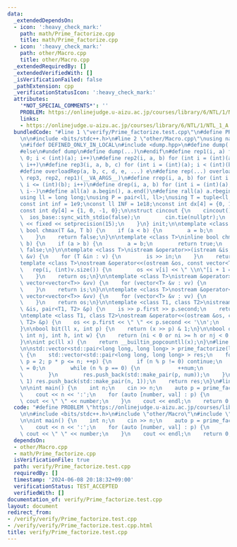 ```yaml
---
data:
  _extendedDependsOn:
  - icon: ':heavy_check_mark:'
    path: math/Prime_factorize.cpp
    title: math/Prime_factorize.cpp
  - icon: ':heavy_check_mark:'
    path: other/Macro.cpp
    title: other/Macro.cpp
  _extendedRequiredBy: []
  _extendedVerifiedWith: []
  _isVerificationFailed: false
  _pathExtension: cpp
  _verificationStatusIcon: ':heavy_check_mark:'
  attributes:
    '*NOT_SPECIAL_COMMENTS*': ''
    PROBLEM: https://onlinejudge.u-aizu.ac.jp/courses/library/6/NTL/1/NTL_1_A
    links:
    - https://onlinejudge.u-aizu.ac.jp/courses/library/6/NTL/1/NTL_1_A
  bundledCode: "#line 1 \"verify/Prime_factorize.test.cpp\"\n#define PROBLEM \"https://onlinejudge.u-aizu.ac.jp/courses/library/6/NTL/1/NTL_1_A\"\
    \n\n#include <bits/stdc++.h>\n#line 2 \"other/Macro.cpp\"\nusing namespace std;\n\
    \n#ifdef DEFINED_ONLY_IN_LOCAL\n#include <dump.hpp>\n#define dump(...) cpp_dump(__VA_ARGS__)\n\
    #else\n#undef dump\n#define dump(...)\n#endif\n#define rep1(i, a) for (int i =\
    \ 0; i < (int)(a); i++)\n#define rep2(i, a, b) for (int i = (int)(a); i < (int)(b);\
    \ i++)\n#define rep3(i, a, b, c) for (int i = (int)(a); i < (int)(b); i += (int)(c))\n\
    #define overloadRep(a, b, c, d, e, ...) e\n#define rep(...) overloadRep(__VA_ARGS__,\
    \ rep3, rep2, rep1)(__VA_ARGS__)\n#define rrep(i, a, b) for (int i = (int)(a);\
    \ i <= (int)(b); i++)\n#define drep(i, a, b) for (int i = (int)(a); i >= (int)(b);\
    \ i--)\n#define all(a) a.begin(), a.end()\n#define rall(a) a.rbegin(), a.rend()\n\
    using ll = long long;\nusing P = pair<ll, ll>;\nusing T = tuple<ll, ll, ll>;\n\
    const int inf = 1e9;\nconst ll INF = 1e18;\nconst int dx[4] = {0, 1, 0, -1};\n\
    const int dy[4] = {1, 0, -1, 0};\n\nstruct cincout {\n    cincout() {\n      \
    \  ios_base::sync_with_stdio(false);\n        cin.tie(nullptr);\n        cout\
    \ << fixed << setprecision(15);\n    }\n} init;\n\ntemplate <class T>\ninline\
    \ bool chmax(T &a, T b) {\n    if (a < b) {\n        a = b;\n        return true;\n\
    \    }\n    return false;\n}\n\ntemplate <class T>\ninline bool chmin(T &a, T\
    \ b) {\n    if (a > b) {\n        a = b;\n        return true;\n    }\n    return\
    \ false;\n}\n\ntemplate <class T>\nistream &operator>>(istream &is, vector<T>\
    \ &v) {\n    for (T &in : v) {\n        is >> in;\n    }\n    return is;\n}\n\n\
    template <class T>\nostream &operator<<(ostream &os, const vector<T> &v) {\n \
    \   rep(i, (int)v.size()) {\n        os << v[i] << \" \\n\"[i + 1 == (int)v.size()];\n\
    \    }\n    return os;\n}\n\ntemplate <class T>\nistream &operator>>(istream &is,\
    \ vector<vector<T>> &vv) {\n    for (vector<T> &v : vv) {\n        is >> v;\n\
    \    }\n    return is;\n}\n\ntemplate <class T>\nostream &operator<<(ostream &os,\
    \ vector<vector<T>> &vv) {\n    for (vector<T> &v : vv) {\n        os << v;\n\
    \    }\n    return os;\n}\n\ntemplate <class T1, class T2>\nistream &operator>>(istream\
    \ &is, pair<T1, T2> &p) {\n    is >> p.first >> p.second;\n    return is;\n}\n\
    \ntemplate <class T1, class T2>\nostream &operator<<(ostream &os, const pair<T1,\
    \ T2> &p) {\n    os << p.first << \" \" << p.second << '\\n';\n    return os;\n\
    }\n\nbool bit(ll x, int p) {\n    return (x >> p) & 1;\n}\n\nbool out(int ni,\
    \ int nj, int h, int w) {\n    return (ni < 0 or ni >= h or nj < 0 or nj >= w);\n\
    }\n\nint pc(ll x) {\n    return __builtin_popcountll(x);\n}\n#line 3 \"math/Prime_factorize.cpp\"\
    \n\nstd::vector<std::pair<long long, long long> > prime_factorize(long long n)\
    \ {\n    std::vector<std::pair<long long, long long> > res;\n    for (long long\
    \ p = 2; p * p <= n; ++p) {\n        if (n % p != 0) continue;\n        int num\
    \ = 0;\n        while (n % p == 0) {\n            ++num;\n            n /= p;\n\
    \        }\n        res.push_back(std::make_pair(p, num));\n    }\n    if (n !=\
    \ 1) res.push_back(std::make_pair(n, 1));\n    return res;\n}\n#line 6 \"verify/Prime_factorize.test.cpp\"\
    \n\nint main() {\n    int n;\n    cin >> n;\n    auto p = prime_factorize(n);\n\
    \    cout << n << ':';\n    for (auto [number, val] : p) {\n        rep(i, val)\
    \ cout << \" \" << number;\n    }\n    cout << endl;\n    return 0;\n}\n"
  code: "#define PROBLEM \"https://onlinejudge.u-aizu.ac.jp/courses/library/6/NTL/1/NTL_1_A\"\
    \n\n#include <bits/stdc++.h>\n#include \"other/Macro\"\n#include \"math/Prime_factorize\"\
    \n\nint main() {\n    int n;\n    cin >> n;\n    auto p = prime_factorize(n);\n\
    \    cout << n << ':';\n    for (auto [number, val] : p) {\n        rep(i, val)\
    \ cout << \" \" << number;\n    }\n    cout << endl;\n    return 0;\n}"
  dependsOn:
  - other/Macro.cpp
  - math/Prime_factorize.cpp
  isVerificationFile: true
  path: verify/Prime_factorize.test.cpp
  requiredBy: []
  timestamp: '2024-06-08 20:18:32+09:00'
  verificationStatus: TEST_ACCEPTED
  verifiedWith: []
documentation_of: verify/Prime_factorize.test.cpp
layout: document
redirect_from:
- /verify/verify/Prime_factorize.test.cpp
- /verify/verify/Prime_factorize.test.cpp.html
title: verify/Prime_factorize.test.cpp
---
```

